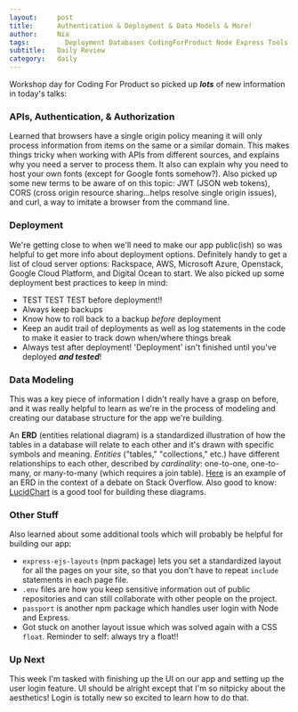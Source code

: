 ```yaml
---
layout:     post
title:      Authentication & Deployment & Data Models & More!
author:     Nia
tags: 		  Deployment Databases CodingForProduct Node Express Tools
subtitle:  	Daily Review
category:   daily
---
```


Workshop day for Coding For Product so picked up ***lots*** of new information in today's talks:

### APIs, Authentication, & Authorization
Learned that browsers have a single origin policy meaning it will only process information from items on the same or a similar domain. This makes things tricky when working with APIs from different sources, and explains why you need a server to process them. It also can explain why you need to host your own fonts (except for Google fonts somehow?). Also picked up some new terms to be aware of on this topic: JWT (JSON web tokens), CORS (cross origin resource sharing...helps resolve single origin issues), and curl, a way to imitate a browser from the command line.

### Deployment
We're getting close to when we'll need to make our app public(ish) so was helpful to get more info about deployment options. Definitely handy to get a list of cloud server options: Rackspace, AWS, Microsoft Azure, Openstack, Google Cloud Platform, and Digital Ocean to start. We also picked up some deployment best practices to keep in mind:
* TEST TEST TEST before deployment!!
* Always keep backups
* Know how to roll back to a backup *before* deployment
* Keep an audit trail of deployments as well as log statements in the code to make it easier to track down when/where things break
* Always test after deployment! 'Deployment' isn't finished until you've deployed ***and tested***!


### Data Modeling
This was a key piece of information I didn't really have a grasp on before, and it was really helpful to learn as we're in the process of modeling and creating our database structure for the app we're building.

An **ERD** (entities relational diagram) is a standardized illustration of how the tables in a database will relate to each other and it's drawn with specific symbols and meaning. *Entities* ("tables," "collections," etc.) have different relationships to each other, described by *cardinality*: one-to-one, one-to-many, or many-to-many (which requires a join table). [Here](https://stackoverflow.com/questions/20850160/which-erd-is-more-correct-re-proper-database-design) is an example of an ERD in the context of a debate on Stack Overflow. Also good to know: [LucidChart](https://www.lucidchart.com/) is a good tool for building these diagrams.

### Other Stuff
Also learned about some additional tools which will probably be helpful for building our app:
* `express-ejs-layouts` (npm package) lets you set a standardized layout for all the pages on your site, so that you don't have to repeat `include` statements in each page file.
* `.env` files are how you keep sensitive information out of public repositories and can still collaborate with other people on the project.
* `passport` is another npm package which handles user login with Node and Express.
* Got stuck on another layout issue which was solved again with a CSS `float`. Reminder to self: always try a float!!

### Up Next
This week I'm tasked with finishing up the UI on our app and setting up the user login feature. UI should be alright except that I'm so nitpicky about the aesthetics! Login is totally new so excited to learn how to do that.
